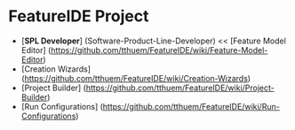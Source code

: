 # FeatureIDE Project

* [**SPL Developer**] (Software-Product-Line-Developer) <<  [Feature Model Editor] (https://github.com/tthuem/FeatureIDE/wiki/Feature-Model-Editor)
* [Creation Wizards] (https://github.com/tthuem/FeatureIDE/wiki/Creation-Wizards)
* [Project Builder] (https://github.com/tthuem/FeatureIDE/wiki/Project-Builder)
* [Run Configurations] (https://github.com/tthuem/FeatureIDE/wiki/Run-Configurations)